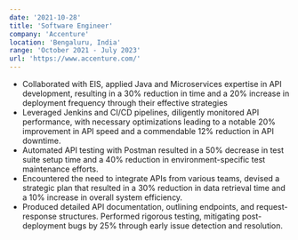 ```yaml
---
date: '2021-10-28'
title: 'Software Engineer'
company: 'Accenture'
location: 'Bengaluru, India'
range: 'October 2021 - July 2023'
url: 'https://www.accenture.com/'
---
```


- Collaborated with EIS, applied Java and Microservices expertise in API development, resulting in a 30% reduction in time and a 20% increase in deployment frequency through their effective strategies
- Leveraged Jenkins and CI/CD pipelines, diligently monitored API performance, with necessary optimizations leading to a notable 20% improvement in API speed and a commendable 12% reduction in API downtime.
- Automated API testing with Postman resulted in a 50% decrease in test suite setup time and a 40% reduction in environment-specific test maintenance efforts.
- Encountered the need to integrate APIs from various teams, devised a strategic plan that resulted in a 30% reduction in data retrieval time and a 10% increase in overall system efficiency.
- Produced detailed API documentation, outlining endpoints, and request-response structures. Performed rigorous testing, mitigating post-deployment bugs by 25% through early issue detection and resolution.
